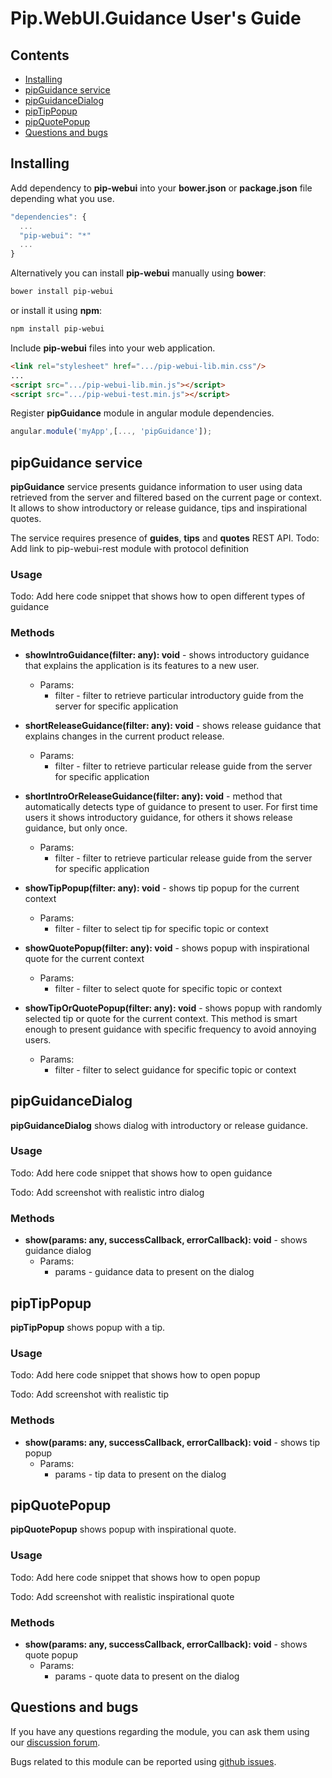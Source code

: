 # Pip.WebUI.Guidance User's Guide

## <a name="contents"></a> Contents
- [Installing](#install)
- [pipGuidance service](#guidance_service)
- [pipGuidanceDialog](#guidance_dialog)
- [pipTipPopup](#tip_popup)
- [pipQuotePopup](#quote_popup)
- [Questions and bugs](#issues)


## <a name="install"></a> Installing

Add dependency to **pip-webui** into your **bower.json** or **package.json** file depending what you use.
```javascript
"dependencies": {
  ...
  "pip-webui": "*"
  ...
}
```

Alternatively you can install **pip-webui** manually using **bower**:
```bash
bower install pip-webui
```

or install it using **npm**:
```bash
npm install pip-webui
```

Include **pip-webui** files into your web application.
```html
<link rel="stylesheet" href=".../pip-webui-lib.min.css"/>
...
<script src=".../pip-webui-lib.min.js"></script>
<script src=".../pip-webui-test.min.js"></script>
```

Register **pipGuidance** module in angular module dependencies.
```javascript
angular.module('myApp',[..., 'pipGuidance']);
```


## <a name="guidance_service"></a> pipGuidance service

**pipGuidance** service presents guidance information to user using data retrieved from the server
and filtered based on the current page or context. It allows to show introductory or release guidance,
tips and inspirational quotes. 

The service requires presence of **guides**, **tips** and **quotes** REST API.
Todo: Add link to pip-webui-rest module with protocol definition

### Usage
Todo: Add here code snippet that shows how to open different types of guidance

### Methods

* **showIntroGuidance(filter: any): void** - shows introductory guidance that explains the application is its features to a new user.
  - Params:
    + filter - filter to retrieve particular introductory guide from the server for specific application

* **shortReleaseGuidance(filter: any): void** - shows release guidance that explains changes in the current product release.
  - Params:
    + filter - filter to retrieve particular release guide from the server for specific application
  
* **shortIntroOrReleaseGuidance(filter: any): void** - method that automatically detects type of guidance to present to user. 
For first time users it shows introductory guidance, for others it shows release guidance, but only once.
  - Params:
    + filter - filter to retrieve particular release guide from the server for specific application

* **showTipPopup(filter: any): void** - shows tip popup for the current context
  - Params:
    + filter - filter to select tip for specific topic or context

* **showQuotePopup(filter: any): void** - shows popup with inspirational quote for the current context
  - Params:
    + filter - filter to select quote for specific topic or context

* **showTipOrQuotePopup(filter: any): void** - shows popup with randomly selected tip or quote for the current context.
This method is smart enough to present guidance with specific frequency to avoid annoying users.
  - Params:
    + filter - filter to select guidance for specific topic or context


## <a name="guidance_dialog"></a> pipGuidanceDialog

**pipGuidanceDialog** shows dialog with introductory or release guidance.

### Usage
Todo: Add here code snippet that shows how to open guidance

Todo: Add screenshot with realistic intro dialog

### Methods

* **show(params: any, successCallback, errorCallback): void** - shows guidance dialog
  - Params:
    + params - guidance data to present on the dialog


## <a name="tip_popup"></a> pipTipPopup

**pipTipPopup** shows popup with a tip.

### Usage
Todo: Add here code snippet that shows how to open popup

Todo: Add screenshot with realistic tip

### Methods

* **show(params: any, successCallback, errorCallback): void** - shows tip popup
  - Params:
    + params - tip data to present on the dialog


## <a name="quote_popup"></a> pipQuotePopup

**pipQuotePopup** shows popup with inspirational quote.

### Usage
Todo: Add here code snippet that shows how to open popup

Todo: Add screenshot with realistic inspirational quote

### Methods

* **show(params: any, successCallback, errorCallback): void** - shows quote popup
  - Params:
    + params - quote data to present on the dialog


## <a name="issues"></a> Questions and bugs

If you have any questions regarding the module, you can ask them using our 
[discussion forum](https://groups.google.com/forum/#!forum/pip-webui).

Bugs related to this module can be reported using [github issues](https://github.com/pip-webui/pip-webui-settings/issues).
